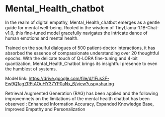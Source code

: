 # Mental_Health_chatbot
In the realm of digital empathy, Mental_Health_chatbot emerges as a gentle guide for mental well-being. Rooted in the wisdom of TinyLlama-1.1B-Chat-v1.0, this fine-tuned model gracefully navigates the intricate dance of human emotions and mental health.

Trained on the soulful dialogues of 500 patient-doctor interactions, it has absorbed the essence of compassionate understanding over 20 thoughtful epochs. With the delicate touch of Q-LORA fine-tuning and 4-bit quantization, Mental_Health_Chatbot brings its insightful presence to even the humblest of systems.


Model link: https://drive.google.com/file/d/1Fus3F-Ew9Q1agZRFtAOuHY37YP0aNx_6/view?usp=sharing 

Retrieval Augmented Generation (RAG) has been applied and the following improvemnets on the limitations of the mental health chatbot has been observed :
Enhanced Information Accuracy, 
Expanded Knowledge Base, 
Improved Empathy and Personalization
   
